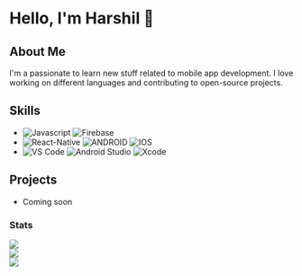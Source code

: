 # Hello, I'm Harshil 👋

## About Me

I'm a passionate to learn new stuff related to mobile app development. I love working on different languages and contributing to open-source projects.

## Skills

- ![Javascript](https://img.shields.io/badge/javascript-black.svg?style=for-the-badge&logo=javascript&logoColor=#F7DF1E) ![Firebase](https://img.shields.io/badge/firebase-%23039BE5.svg?style=for-the-badge&logo=firebase)
-  ![React-Native](https://img.shields.io/badge/react_native-black.svg?style=for-the-badge&logo=React&logoColor=61dafb) ![ANDROID](https://img.shields.io/badge/android-%2320232a.svg?style=for-the-badge&logo=android&logoColor=%a4c639) ![IOS](https://img.shields.io/badge/IOS-%2320232a.svg?style=for-the-badge&logo=apple&logoColor=white) 
- ![VS Code](https://img.shields.io/badge/visual%20studio%20code-black.svg?style=for-the-badge&logo=visualstudiocode&logoColor=137FCB)  ![Android Studio](https://img.shields.io/badge/android_studio-black.svg?style=for-the-badge&logo=androidstudio&logoColor=#3DDC84) ![Xcode](https://img.shields.io/badge/xcode-black.svg?style=for-the-badge&logo=xcode&logoColor=176DE3) 


## Projects
- Coming soon

### Stats
![](https://github-readme-stats.vercel.app/api?username=harshilmobmaxime&theme=radical&hide_border=false&include_all_commits=true&count_private=true)<br/>
![](https://github-readme-streak-stats.herokuapp.com/?user=harshilmobmaxime&theme=radical&hide_border=false)<br/>
![](https://github-readme-stats.vercel.app/api/top-langs/?username=harshilmobmaxime&theme=radical&hide_border=false&include_all_commits=true&count_private=true&layout=compact)
